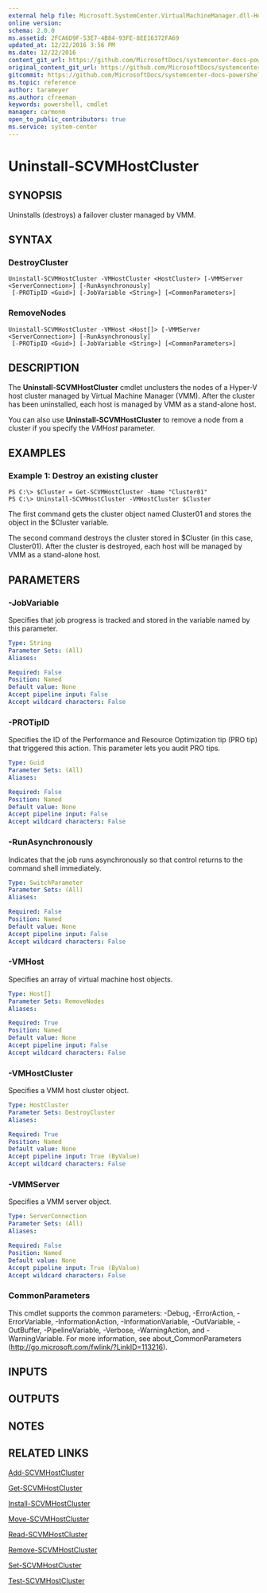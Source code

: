 ```yaml
---
external help file: Microsoft.SystemCenter.VirtualMachineManager.dll-Help.xml
online version: 
schema: 2.0.0
ms.assetid: 2FCA6D9F-53E7-4B84-93FE-8EE16372FA69
updated_at: 12/22/2016 3:56 PM
ms.date: 12/22/2016
content_git_url: https://github.com/MicrosoftDocs/systemcenter-docs-powershell/blob/live/systemcenter-cmdlets/SystemCenter2016/VirtualMachineManager/vlatest/Uninstall-SCVMHostCluster.md
original_content_git_url: https://github.com/MicrosoftDocs/systemcenter-docs-powershell/blob/live/systemcenter-cmdlets/SystemCenter2016/VirtualMachineManager/vlatest/Uninstall-SCVMHostCluster.md
gitcommit: https://github.com/MicrosoftDocs/systemcenter-docs-powershell/blob/96e5647587661652225fbdd2c797cd4d59d542bc/systemcenter-cmdlets/SystemCenter2016/VirtualMachineManager/vlatest/Uninstall-SCVMHostCluster.md
ms.topic: reference
author: tarameyer
ms.author: cfreeman
keywords: powershell, cmdlet
manager: carmonm
open_to_public_contributors: true
ms.service: system-center
---
```


# Uninstall-SCVMHostCluster

## SYNOPSIS
Uninstalls (destroys) a failover cluster managed by VMM.

## SYNTAX

### DestroyCluster
```
Uninstall-SCVMHostCluster -VMHostCluster <HostCluster> [-VMMServer <ServerConnection>] [-RunAsynchronously]
 [-PROTipID <Guid>] [-JobVariable <String>] [<CommonParameters>]
```

### RemoveNodes
```
Uninstall-SCVMHostCluster -VMHost <Host[]> [-VMMServer <ServerConnection>] [-RunAsynchronously]
 [-PROTipID <Guid>] [-JobVariable <String>] [<CommonParameters>]
```

## DESCRIPTION
The **Uninstall-SCVMHostCluster** cmdlet unclusters the nodes of a Hyper-V host cluster managed by Virtual Machine Manager (VMM).
After the cluster has been uninstalled, each host is managed by VMM as a stand-alone host.

You can also use **Uninstall-SCVMHostCluster** to remove a node from a cluster if you specify the *VMHost* parameter.

## EXAMPLES

### Example 1: Destroy an existing cluster
```
PS C:\> $Cluster = Get-SCVMHostCluster -Name "Cluster01"
PS C:\> Uninstall-SCVMHostCluster -VMHostCluster $Cluster
```

The first command gets the cluster object named Cluster01 and stores the object in the $Cluster variable.

The second command destroys the cluster stored in $Cluster (in this case, Cluster01).
After the cluster is destroyed, each host will be managed by VMM as a stand-alone host.

## PARAMETERS

### -JobVariable
Specifies that job progress is tracked and stored in the variable named by this parameter.

```yaml
Type: String
Parameter Sets: (All)
Aliases: 

Required: False
Position: Named
Default value: None
Accept pipeline input: False
Accept wildcard characters: False
```

### -PROTipID
Specifies the ID of the Performance and Resource Optimization tip (PRO tip) that triggered this action.
This parameter lets you audit PRO tips.

```yaml
Type: Guid
Parameter Sets: (All)
Aliases: 

Required: False
Position: Named
Default value: None
Accept pipeline input: False
Accept wildcard characters: False
```

### -RunAsynchronously
Indicates that the job runs asynchronously so that control returns to the command shell immediately.

```yaml
Type: SwitchParameter
Parameter Sets: (All)
Aliases: 

Required: False
Position: Named
Default value: None
Accept pipeline input: False
Accept wildcard characters: False
```

### -VMHost
Specifies an array of virtual machine host objects.

```yaml
Type: Host[]
Parameter Sets: RemoveNodes
Aliases: 

Required: True
Position: Named
Default value: None
Accept pipeline input: False
Accept wildcard characters: False
```

### -VMHostCluster
Specifies a VMM host cluster object.

```yaml
Type: HostCluster
Parameter Sets: DestroyCluster
Aliases: 

Required: True
Position: Named
Default value: None
Accept pipeline input: True (ByValue)
Accept wildcard characters: False
```

### -VMMServer
Specifies a VMM server object.

```yaml
Type: ServerConnection
Parameter Sets: (All)
Aliases: 

Required: False
Position: Named
Default value: None
Accept pipeline input: True (ByValue)
Accept wildcard characters: False
```

### CommonParameters
This cmdlet supports the common parameters: -Debug, -ErrorAction, -ErrorVariable, -InformationAction, -InformationVariable, -OutVariable, -OutBuffer, -PipelineVariable, -Verbose, -WarningAction, and -WarningVariable. For more information, see about_CommonParameters (http://go.microsoft.com/fwlink/?LinkID=113216).

## INPUTS

## OUTPUTS

## NOTES

## RELATED LINKS

[Add-SCVMHostCluster](xref:SystemCenter2016/VirtualMachineManager/vlatest/Add-SCVMHostCluster.md)

[Get-SCVMHostCluster](xref:SystemCenter2016/VirtualMachineManager/vlatest/Get-SCVMHostCluster.md)

[Install-SCVMHostCluster](xref:SystemCenter2016/VirtualMachineManager/vlatest/Install-SCVMHostCluster.md)

[Move-SCVMHostCluster](xref:SystemCenter2016/VirtualMachineManager/vlatest/Move-SCVMHostCluster.md)

[Read-SCVMHostCluster](xref:SystemCenter2016/VirtualMachineManager/vlatest/Read-SCVMHostCluster.md)

[Remove-SCVMHostCluster](xref:SystemCenter2016/VirtualMachineManager/vlatest/Remove-SCVMHostCluster.md)

[Set-SCVMHostCluster](xref:SystemCenter2016/VirtualMachineManager/vlatest/Set-SCVMHostCluster.md)

[Test-SCVMHostCluster](xref:SystemCenter2016/VirtualMachineManager/vlatest/Test-SCVMHostCluster.md)

